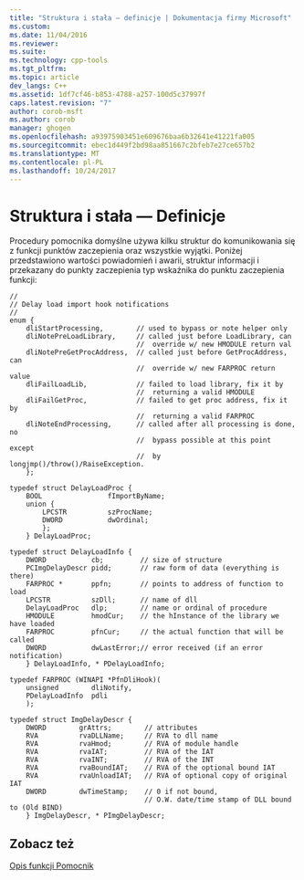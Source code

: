 ```yaml
---
title: "Struktura i stała — definicje | Dokumentacja firmy Microsoft"
ms.custom: 
ms.date: 11/04/2016
ms.reviewer: 
ms.suite: 
ms.technology: cpp-tools
ms.tgt_pltfrm: 
ms.topic: article
dev_langs: C++
ms.assetid: 1df7cf46-b853-4788-a257-100d5c37997f
caps.latest.revision: "7"
author: corob-msft
ms.author: corob
manager: ghogen
ms.openlocfilehash: a93975903451e609676baa6b32641e41221fa005
ms.sourcegitcommit: ebec1d449f2bd98aa851667c2bfeb7e27ce657b2
ms.translationtype: MT
ms.contentlocale: pl-PL
ms.lasthandoff: 10/24/2017
---
```

# <a name="structure-and-constant-definitions"></a>Struktura i stała — Definicje
Procedury pomocnika domyślne używa kilku struktur do komunikowania się z funkcji punktów zaczepienia oraz wszystkie wyjątki. Poniżej przedstawiono wartości powiadomień i awarii, struktur informacji i przekazany do punkty zaczepienia typ wskaźnika do punktu zaczepienia funkcji:  
  
```  
//  
// Delay load import hook notifications  
//  
enum {  
    dliStartProcessing,        // used to bypass or note helper only  
    dliNotePreLoadLibrary,     // called just before LoadLibrary, can  
                               //  override w/ new HMODULE return val  
    dliNotePreGetProcAddress,  // called just before GetProcAddress, can  
                               //  override w/ new FARPROC return value  
    dliFailLoadLib,            // failed to load library, fix it by  
                               //  returning a valid HMODULE  
    dliFailGetProc,            // failed to get proc address, fix it by  
                               //  returning a valid FARPROC  
    dliNoteEndProcessing,      // called after all processing is done, no  
                               //  bypass possible at this point except  
                               //  by longjmp()/throw()/RaiseException.  
    };  
  
typedef struct DelayLoadProc {  
    BOOL                fImportByName;  
    union {  
        LPCSTR          szProcName;  
        DWORD           dwOrdinal;  
        };  
    } DelayLoadProc;  
  
typedef struct DelayLoadInfo {  
    DWORD           cb;         // size of structure  
    PCImgDelayDescr pidd;       // raw form of data (everything is there)  
    FARPROC *       ppfn;       // points to address of function to load  
    LPCSTR          szDll;      // name of dll  
    DelayLoadProc   dlp;        // name or ordinal of procedure  
    HMODULE         hmodCur;    // the hInstance of the library we have loaded  
    FARPROC         pfnCur;     // the actual function that will be called  
    DWORD           dwLastError;// error received (if an error notification)  
    } DelayLoadInfo, * PDelayLoadInfo;  
  
typedef FARPROC (WINAPI *PfnDliHook)(  
    unsigned        dliNotify,  
    PDelayLoadInfo  pdli  
    );  
  
typedef struct ImgDelayDescr {  
    DWORD        grAttrs;        // attributes  
    RVA          rvaDLLName;     // RVA to dll name  
    RVA          rvaHmod;        // RVA of module handle  
    RVA          rvaIAT;         // RVA of the IAT  
    RVA          rvaINT;         // RVA of the INT  
    RVA          rvaBoundIAT;    // RVA of the optional bound IAT  
    RVA          rvaUnloadIAT;   // RVA of optional copy of original IAT  
    DWORD        dwTimeStamp;    // 0 if not bound,  
                                 // O.W. date/time stamp of DLL bound to (Old BIND)  
    } ImgDelayDescr, * PImgDelayDescr;  
```  
  
## <a name="see-also"></a>Zobacz też  
 [Opis funkcji Pomocnik](../../build/reference/understanding-the-helper-function.md)